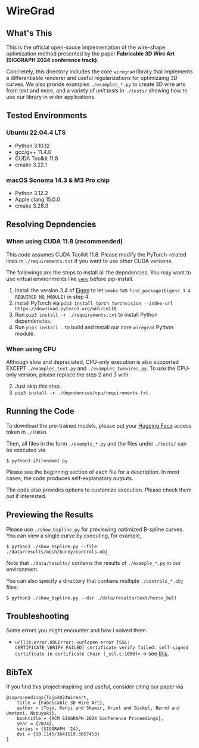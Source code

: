 # WireGrad

## What's This
This is the official open-souce implementation of the wire-shape optimization method presented by the paper **Fabricable 3D Wire Art (SIGGRAPH 2024 conference track)**.

Concretely, this directory includes the core ```wiregrad``` library that implements a differentiable renderer and useful regularizations for optimizaing 3D curves. We also proride examples ```./examples_*.py``` to create 3D wire arts from text and more, and a variety of *unit tests* in ```./tests/``` showing how to use our library in wider applications.

## Tested Environments
### Ubuntu 22.04.4 LTS
- Python 3.10.12
- gcc/g++ 11.4.0
- CUDA Toolkit 11.8
- cmake 3.22.1

### macOS Sonoma 14.3 & M3 Pro chip
- Python 3.12.2
- Apple clang 15.0.0
- cmake 3.28.3

## Resolving Depndencies
### When using CUDA 11.8 (recommended)
This code assumes CUDA Toolkit 11.8. Please modify the PyTorch-related lines in ```./requirements.txt``` if you want to use other CUDA versions.

The followings are the steps to install all the depndencies. You may want to use virtual environments like [```venv```](https://docs.python.org/3/library/venv.html) before pip-install.
1. Install the version 3.4 of [Eigen](https://eigen.tuxfamily.org/index.php?title=Main_Page) to let ```cmake``` run ```find_package(Eigen3 3.4 REQUIRED NO_MODULE)``` in step 4.
2. install PyTorch via ```pip3 install torch torchvision --index-url https://download.pytorch.org/whl/cu118```
3. Run ```pip3 install -r ./requirements.txt``` to install Python dependencies.
4. Run ```pip3 install .``` to build and install our core ```wiregrad``` Python module.

### When using CPU
Although slow and depreciated, CPU-only execution is also supported EXCEPT ```./examples_text.py``` and ```./examples_twowires.py```. To use the CPU-only version, please replace the step 2 and 3 with:

2. Just skip this step.
3. ```pip3 install -r ./depndencies/cpu/requirements.txt```.

## Running the Code
To download the pre-trained models, please put your [Hugging Face](https://huggingface.co/) access token in ```./TOKEN```.

Then, all files in the form ```./example_*.py``` and the files under ```./tests/``` can be executed via
```
$ python3 [filename].py
```
Please see the beginning section of each file for a description. In most cases, the code produces self-explanatory outputs.

The code also provides options to customize execution. Please check them out if interested.

## Previewing the Results
Please use ```./show_bspline.py``` for previewing optimized B-spline curves. You can view a single curve by executing, for example,
```
$ python3 ./show_bspline.py --file ./data/results/mesh/bunny/controls.obj
```
Note that ```./data/results/``` contains the results of ```./example_*.py``` in our environment.

You can also specify a directory that contians multiple ```./controls_*.obj``` files:
```
$ python3 ./show_bspline.py --dir ./data/results/text/horse_bull
```

## Troubleshooting
Some errors you might encounter and how I solved them.
- ```urllib.error.URLError: <urlopen error [SSL: CERTIFICATE_VERIFY_FAILED] certificate verify failed: self-signed certificate in certificate chain (_ssl.c:1000)>``` -> see [this](https://stackoverflow.com/questions/68275857/urllib-error-urlerror-urlopen-error-ssl-certificate-verify-failed-certifica).

## BibTeX
If you find this project inspiring and useful, consider citing our paper via
```
@inproceedings{Tojo2024Wireart,
	title = {Fabricable 3D Wire Art},
	author = {Tojo, Kenji and Shamir, Ariel and Bickel, Bernd and Umetani, Nobuyuki},
	booktitle = {ACM SIGGRAPH 2024 Conference Proceedings},
	year = {2024},
	series = {SIGGRAPH '24},
	doi = {10.1145/3641519.3657453}
}
```